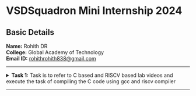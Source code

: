 # VSDSquadron Mini Internship 2024

##  Basic Details

**Name:** Rohith DR  
**College:** Global Academy of Technology  
**Email ID:** rohithrohith838@gmail.com

-------------------------------------------------

<details>
<summary><b>Task 1:</b> Task is to refer to C based and RISCV based lab videos and execute the task of compiling the C code using gcc and riscv compiler</summary>

### C Language based LAB
We have to follow the given steps to compile any **.c** file in our machine:  
1. Open the bash terminal and locate to the directory where you want to create your file. Then run the following command:

	```
	gedit sum.c
	```  
2. This will open the editor and allows you to write into the file that you have created. You have to write the C code of printing the sum of n numbers. Once you are done with your code, press ```Ctrl + S``` to save your file, and then press ```Ctrl + W``` to close the editor.   
3. To the C code on your terminal, run the following command:

	```
	gcc sum.c
	./a.out
	```
### C Code compiled on gcc Compiler:
 <p align="center">
  <img width="800" height="500" src="/Task 1/C Code compiled on gcc Compiler.png">
</p>

### Compiled C output:
 <p align="center">
  <img width="800" height="500" src="/Task 1/compiled C output.png">
</p>

### RISCV based LAB
We have to do the same compilation of our code but this time using RISCV gcc compiler. Follow the given steps:  
1. Open the terminal and run the given command:  

	```
	cat sum.c
	```
### Cat Command:
 <p align="center">
  <img width="800" height="500" src="/Task 1/cat Command.png">
</p>

2. Using the **cat** command, the entire C code will be displayed on the terminal. Now run the following command to compile the code in riscv64 gcc compiler:  

	```
	riscv64-unknown-elf-gcc -O1 -mabi=lp64 -march=rv64i -o sum.o sum.c
	```
3. Open a new terminal and run the given command:    

	```
	riscv64-unknown-elf-objdump -d sum.o
	```
### Objdump using -O1 format:
 <p align="center">
  <img width="800" height="500" src="/Task 1/Objdump using -O1 format.png">
</p>

4. Open the previous tab and run the following command to compile the code in riscv64 gcc compiler:  

	```
	riscv64-unknown-elf-gcc -Ofast -mabi=lp64 -march=rv64i -o sum.o sum.c
	```

5. Open a new terminal and run the given command:    

	```
	riscv64-unknown-elf-objdump -d sum.o
	```
### Objdump using -Ofast format:
 <p align="center">
  <img width="800" height="500" src="/Task 1/Objdump using -Ofast format.png">
</p>
</details>

-------------------------------------------------


